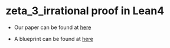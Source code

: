 # zeta_3_irrational proof in Lean4

- Our paper can be found at [here](https://arxiv.org/pdf/2503.07625)

- A blueprint can be found at [here](https://ahhwuhu.github.io/zeta_3_irrational/blueprint/)
